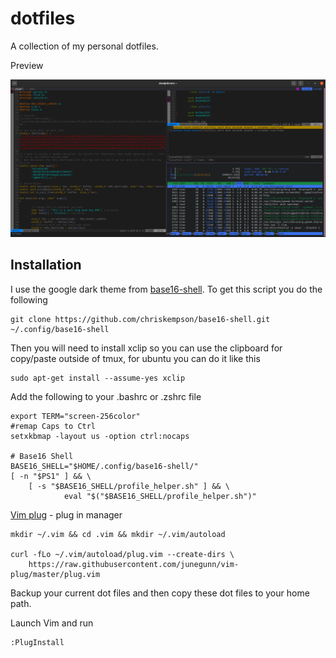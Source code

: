 # dotfiles
A collection of my personal dotfiles.

Preview

![screenshot](screenshot.png)

## Installation

I use the google dark theme from [base16-shell](https://github.com/chriskempson/base16-shell).
To get this script you do the following
```
git clone https://github.com/chriskempson/base16-shell.git ~/.config/base16-shell
```

Then you will need to install xclip so you can use the clipboard for copy/paste outside of tmux, for ubuntu you can do it like this

```
sudo apt-get install --assume-yes xclip
```
Add the following to your .bashrc or .zshrc file
```
export TERM="screen-256color"
#remap Caps to Ctrl
setxkbmap -layout us -option ctrl:nocaps

# Base16 Shell
BASE16_SHELL="$HOME/.config/base16-shell/"
[ -n "$PS1" ] && \
    [ -s "$BASE16_SHELL/profile_helper.sh" ] && \
            eval "$("$BASE16_SHELL/profile_helper.sh")"

```

[Vim plug](https://github.com/junegunn/vim-plug) - plug in manager
```
mkdir ~/.vim && cd .vim && mkdir ~/.vim/autoload

curl -fLo ~/.vim/autoload/plug.vim --create-dirs \
    https://raw.githubusercontent.com/junegunn/vim-plug/master/plug.vim
```

Backup your current dot files and then copy these dot files to your home path.

Launch Vim and run
```
:PlugInstall
```
